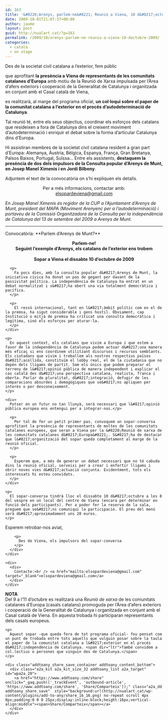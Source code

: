 ```yaml
---
id: 163
title: '&#8220;Arenys, parlem-ne&#8221; Reunió a Viena, 10 d&#8217;octubre 2009'
date: 2009-10-01T21:07:57+00:00
author: jaume
layout: post
guid: http://nualart.cat/?p=163
permalink: /2009/10/arenys-parlem-ne-reunio-a-viena-10-doctubre-2009/
categories:
  - català
  - on stage
---
```

Des de la societat civil catalana a l&#8217;exterior, fem públic

que aprofitant **la presència a Viena de representants de les comunitats catalanes d&#8217;Europa** amb motiu de la Reunió de Xarxa impulsada per l&#8217;Àrea d&#8217;afers exteriors i cooperació de la Generalitat de Catalunya i organitzada en conjunt amb el Casal català de Viena,

es realitzarà, al marge del programa oficial, **un col·loqui sobre el paper de la comunitat catalana a l&#8217;exterior en el procés d&#8217;autodeterminació de Catalunya**.

Tal reunió té, entre els seus objectius, coordinar els esforços dels catalans que resideixen a fora de Catalunya dins el creixent moviment d&#8217;autodeterminació i enriquir el debat sobre la forma d&#8217;articular Catalunya dins d&#8217;Europa.

Hi assistiran membres de la societat civil catalana resident a gran part d&#8217;Europa: Alemanya, Àustria, Bèlgica, Espanya, França, Gran Bretanya, Països Baixos, Portugal, Suïssa&#8230; Entre els assistents, **destaquem la presència de dos dels impulsors de la Consulta popular d&#8217;Arenys de Munt, en Josep Manel Ximenis i en Jordi Bilbeny**.

Adjuntem el text de la convocatòria on s&#8217;hi expliquen els detalls.

<div style="text-align: center;">
  Per a més informacions, contactar amb:
</div>

<div style="text-align: center;">
  <a href="mailto:elsopardeviena@gmail.com" target="_blank">elsopardeviena@gmail.com</a>
</div>

_En Josep Manel Ximenis és regidor de la CUP a l&#8217;Ajuntament d&#8217;Arenys de Munt, president del MAPA (Moviment Arenyenc per a l&#8217;autodeterminació) i portaveu de la Comissió Organitzadora de la Consulta per la independència de Catalunya del 13 de setembre del 2009 a Arenys de Munt._

<hr size="2" />
Convocatòria: 
**Parlem d&#8217;Arenys de Munt?**</p> 

<div style="text-align: center;">
  <strong>Parlem-ne!</strong>
</div>

<div>
  <div>
    <div>
      <div style="text-align: center;">
        <strong>Seguint l&#8217;exemple d&#8217;Arenys, els catalans de l&#8217;exterior ens trobem</strong><br /> <strong><br /> Sopar a Viena el dissabte 10 d&#8217;octubre de 2009</strong>
      </div>
      
      <p>
        Fa pocs dies, amb la consulta popular d&#8217;Arenys de Munt, la iniciativa cívica ha donat un pas de gegant per davant de la passivitat política. La independència de Catalunya ha entrat en un debat normalitzat i s&#8217;ha obert una via totalment democràtica i pacífica.
      </p>
      
      <p>
        El ressò internacional, tant en l&#8217;àmbit polític com en el de la premsa, ha sigut considerable i gens hostil. Òbviament, cap Institució o mitjà de premsa ha criticat una consulta democràtica i legítima, sinó els esforços per aturar-la.
      </p>
    </div>
    
    <p>
      En aquest context, els catalans que vivim a Europa i que estem a favor de la independència de Catalunya podem actuar d&#8217;una manera més eficaç si ens coordinem utilitzant discursos i recursos semblants. Els ciutadans que vivim i treballem als nostres respectius països d&#8217;acollida, constituïm el lobby real, el de la ciutadania que no depèn dels lligams de partit. Som els únics que podem preparar el terreny de l&#8217;opinió pública de manera independent i explicar el cas català des d&#8217;una perspectiva catalana, realista, franca i oberta. Parlar de pluralitat, d&#8217;integració, defugir de les comparacions absurdes i demagògiques que se&#8217;ns apliquen per interès o per desconeixement.
    </p>
    
    <div>
      Potser en un futur no tan llunyà, serà necessari que l&#8217;opinió pública europea ens entengui per a integrar-nos.</p> 
      
      <p>
        Per tal de fer un petit primer pas, convoquem un sopar-conversa aprofitant la presència de representants de moltes de les comunitats catalanes europees, que seran a Viena per la &#8220;Reunió de xarxa de les comunitats catalanes d&#8217;Europa&#8221;. S&#8217;ha de destacar que l&#8217;organització del sopar queda completament al marge de la reunió oficial.
      </p>
      
      <p>
        Esperem que, a més de generar un debat necessari que no té cabuda dins la reunió oficial, serveixi per a crear i enfortir lligams i obrir noves vies d&#8217;actuació conjunta. Evidentment, tots els interessats hi esteu convidats.
      </p>
    </div>
    
    <p>
      El sopar-conversa tindrà lloc el dissabte 10 d&#8217;octubre a les 8 del vespre en un local del centre de Viena (encara per determinar en funció dels participants). Per a poder fer la reserva de la sala, preguem que se&#8217;ns comuniqui la participació. El preu del menú serà d&#8217;aproximadament uns 20 euros.
    </p>
  </div>
</div>

<div style="text-align: center;">
  <div style="text-align: left;">
    <div>
      <div>
        Esperem retrobar-nos aviat,</p> 
        
        <p>
          Des de Viena, els impulsors del sopar-conversa
        </p>
      </div>
    </div>
    
    <div>
      <div>
        Contacte:<br /> <a href="mailto:elsopardeviena@gmail.com" target="_blank">elsopardeviena@gmail.com</a>
      </div>
    </div>
  </div>
</div>

<div>
  <p>
    <strong>NOTA</strong><br /> Del 9 a l&#8217;11 d&#8217;octubre es realitzarà una <em>Reunió de xarxa</em> de les comunitats catalanes d&#8217;Europa (casals catalans) promoguda per l&#8217;Àrea d&#8217;afers exteriors i cooperació de la Generalitat de Catalunya i organitzada en conjunt amb el Casal català de Viena. En aquesta trobada hi participaran representants dels casals europeus.</div> 
    
    <p>
      Aquest sopar -que queda fora de tot programa oficial- fou pensat com un punt de trobada entre tots aquells que vulguin posar sobre la taula el paper de la comunitat catalana a l&#8217;exterior en el procés d&#8217;independència de Catalunya. <span dir="ltr">També convidem a col.lectius o persones que vinguin des de Catalunya.</span>
    </p>
    
    <div class="addtoany_share_save_container addtoany_content_bottom">
      <div class="a2a_kit a2a_kit_size_32 addtoany_list a2a_target" id="wpa2a_20">
        <a href="https://www.addtoany.com/share" onclick="_gaq.push(['_trackEvent', 'outbound-article', 'https://www.addtoany.com/share', 'Share/Comparteix']);" class="a2a_dd addtoany_share_save"  style="background:url(http://nualart.cat/wp-content/plugins/add-to-any/share_16_16.png) no-repeat scroll 4px 0px;padding:0 0 0 25px;display:inline-block;height:16px;vertical-align:middle"><span>Share/Comparteix</span></a>
      </div>
    </div>